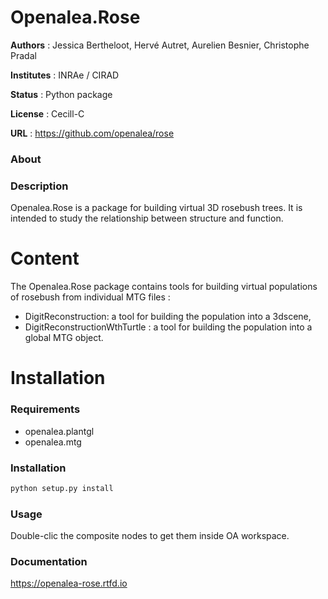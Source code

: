 #  Openalea.Rose

**Authors** : Jessica Bertheloot, Hervé Autret, Aurelien Besnier, Christophe Pradal

**Institutes** : INRAe / CIRAD

**Status** : Python package

**License** : Cecill-C

**URL** : https://github.com/openalea/rose

### About

### Description

Openalea.Rose is a package for building virtual 3D rosebush trees. It is intended to study the relationship between structure and function.

# Content 

The Openalea.Rose package contains tools for building virtual populations of rosebush from individual MTG files :
 * DigitReconstruction: a tool for building the population into a 3dscene,
 * DigitReconstructionWthTurtle : a tool for building the population into a global MTG object.

# Installation

### Requirements

* openalea.plantgl
* openalea.mtg

### Installation

```bash
python setup.py install
```

### Usage

Double-clic the composite nodes to get them inside OA workspace.

### Documentation

https://openalea-rose.rtfd.io
